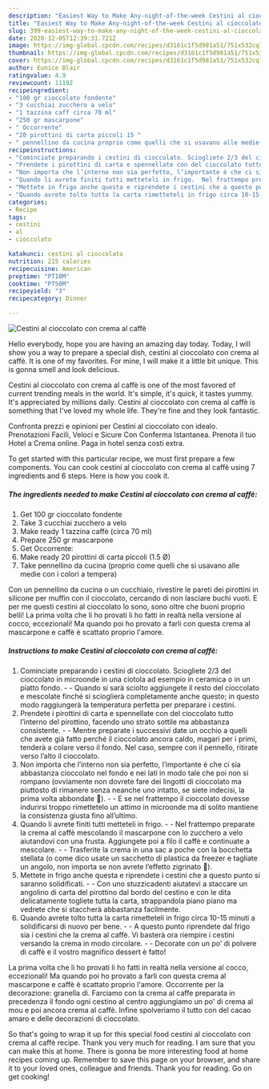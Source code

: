 ```yaml
---
description: "Easiest Way to Make Any-night-of-the-week Cestini al cioccolato con crema al caffè"
title: "Easiest Way to Make Any-night-of-the-week Cestini al cioccolato con crema al caffè"
slug: 399-easiest-way-to-make-any-night-of-the-week-cestini-al-cioccolato-con-crema-al-caffe
date: 2020-12-05T12:39:31.721Z
image: https://img-global.cpcdn.com/recipes/d3161c1f5d981a51/751x532cq70/cestini-al-cioccolato-con-crema-al-caffe-recipe-main-photo.jpg
thumbnail: https://img-global.cpcdn.com/recipes/d3161c1f5d981a51/751x532cq70/cestini-al-cioccolato-con-crema-al-caffe-recipe-main-photo.jpg
cover: https://img-global.cpcdn.com/recipes/d3161c1f5d981a51/751x532cq70/cestini-al-cioccolato-con-crema-al-caffe-recipe-main-photo.jpg
author: Eunice Blair
ratingvalue: 4.9
reviewcount: 11192
recipeingredient:
- "100 gr cioccolato fondente"
- "3 cucchiai zucchero a velo"
- "1 tazzina caff circa 70 ml"
- "250 gr mascarpone"
- " Occorrente"
- "20 pirottini di carta piccoli 15 "
- " pennellino da cucina proprio come quelli che si usavano alle medie con i colori a tempera"
recipeinstructions:
- "Cominciate preparando i cestini di cioccolato. Sciogliete 2/3 del cioccolato in microonde in una ciotola ad esempio in ceramica o in un piatto fondo.  Quando si sarà sciolto aggiungete il resto del cioccolato e mescolate finché si scioglierà completamente anche questo; in questo modo raggiungerà la temperatura perfetta per preparare i cestini."
- "Prendete i pirottini di carta e spennellate con del cioccolato tutto l’interno del pirottino, facendo uno strato sottile ma abbastanza consistente.  Mentre preparate i successivi date un occhio a quelli che avete già fatto perché il cioccolato ancora caldo, magari per i primi, tenderà a colare verso il fondo. Nel caso, sempre con il pennello, ritirate verso l’alto il cioccolato."
- "Non importa che l’interno non sia perfetto, l’importante è che ci sia abbastanza cioccolato nel fondo e nei lati in modo tale che poi non si rompano (ovviamente non dovrete fare dei lingotti di cioccolato ma piuttosto di rimanere senza neanche uno intatto, se siete indecisi, la prima volta abbondate 🙂).  E se nel frattempo il cioccolato dovesse indurirsi troppo rimettetelo un attimo in microonde ma di solito mantiene la consistenza giusta fino all’ultimo."
- "Quando li avrete finiti tutti metteteli in frigo.  Nel frattempo preparate la crema al caffè mescolando il mascarpone con lo zucchero a velo aiutandovi con una frusta. Aggiungete poi a filo il caffè e continuate a mescolare.  Trasferite la crema in una sac a poche con la bocchetta stellata (o come dico usate un sacchetto di plastica da freezer e tagliate un angolo, non importa se non avrete l’effetto zigrinato 🙂)."
- "Mettete in frigo anche questa e riprendete i cestini che a questo punto si saranno solidificati.  Con uno stuzzicadenti aiutatevi a staccare un angolino di carta del pirottino dal bordo del cestino e con le dita delicatamente togliete tutta la carta, strappandola piano piano ma vedrete che si staccherà abbastanza facilmente."
- "Quando avrete tolto tutta la carta rimetteteli in frigo circa 10-15 minuti a solidificarsi di nuovo per bene.  A questo punto riprendete dal frigo sia i cestini che la crema al caffè. Vi basterà ora riempire i cestini versando la crema in modo circolare.  Decorate con un po’ di polvere di caffè e il vostro magnifico dessert è fatto!"
categories:
- Recipe
tags:
- cestini
- al
- cioccolato

katakunci: cestini al cioccolato 
nutrition: 215 calories
recipecuisine: American
preptime: "PT10M"
cooktime: "PT50M"
recipeyield: "3"
recipecategory: Dinner

---
```



![Cestini al cioccolato con crema al caffè](https://img-global.cpcdn.com/recipes/d3161c1f5d981a51/751x532cq70/cestini-al-cioccolato-con-crema-al-caffe-recipe-main-photo.jpg)

Hello everybody, hope you are having an amazing day today. Today, I will show you a way to prepare a special dish, cestini al cioccolato con crema al caffè. It is one of my favorites. For mine, I will make it a little bit unique. This is gonna smell and look delicious.

Cestini al cioccolato con crema al caffè is one of the most favored of current trending meals in the world. It's simple, it's quick, it tastes yummy. It's appreciated by millions daily. Cestini al cioccolato con crema al caffè is something that I've loved my whole life. They're fine and they look fantastic.

Confronta prezzi e opinioni per Cestini al cioccolato con idealo. Prenotazioni Facili, Veloci e Sicure Con Conferma Istantanea. Prenota il tuo Hotel a Crema online. Paga in hotel senza costi extra.


To get started with this particular recipe, we must first prepare a few components. You can cook cestini al cioccolato con crema al caffè using 7 ingredients and 6 steps. Here is how you cook it.

<!--inarticleads1-->

##### The ingredients needed to make Cestini al cioccolato con crema al caffè:

1. Get 100 gr cioccolato fondente
1. Take 3 cucchiai zucchero a velo
1. Make ready 1 tazzina caffè (circa 70 ml)
1. Prepare 250 gr mascarpone
1. Get  Occorrente:
1. Make ready 20 pirottini di carta piccoli (1.5 Ø)
1. Take  pennellino da cucina (proprio come quelli che si usavano alle medie con i colori a tempera)


Con un pennellino da cucina o un cucchiaio, rivestire le pareti dei pirottini in silicone per muffin con il cioccolato, cercando di non lasciare buchi vuoti. E per me questi cestini al cioccolato lo sono, sono oltre che buoni proprio belli! La prima volta che li ho provati li ho fatti in realtà nella versione al cocco, eccezionali! Ma quando poi ho provato a farli con questa crema al mascarpone e caffè è scattato proprio l&#39;amore. 

<!--inarticleads2-->

##### Instructions to make Cestini al cioccolato con crema al caffè:

1. Cominciate preparando i cestini di cioccolato. Sciogliete 2/3 del cioccolato in microonde in una ciotola ad esempio in ceramica o in un piatto fondo. -  - Quando si sarà sciolto aggiungete il resto del cioccolato e mescolate finché si scioglierà completamente anche questo; in questo modo raggiungerà la temperatura perfetta per preparare i cestini.
1. Prendete i pirottini di carta e spennellate con del cioccolato tutto l’interno del pirottino, facendo uno strato sottile ma abbastanza consistente. -  - Mentre preparate i successivi date un occhio a quelli che avete già fatto perché il cioccolato ancora caldo, magari per i primi, tenderà a colare verso il fondo. Nel caso, sempre con il pennello, ritirate verso l’alto il cioccolato.
1. Non importa che l’interno non sia perfetto, l’importante è che ci sia abbastanza cioccolato nel fondo e nei lati in modo tale che poi non si rompano (ovviamente non dovrete fare dei lingotti di cioccolato ma piuttosto di rimanere senza neanche uno intatto, se siete indecisi, la prima volta abbondate 🙂). -  - E se nel frattempo il cioccolato dovesse indurirsi troppo rimettetelo un attimo in microonde ma di solito mantiene la consistenza giusta fino all’ultimo.
1. Quando li avrete finiti tutti metteteli in frigo. -  - Nel frattempo preparate la crema al caffè mescolando il mascarpone con lo zucchero a velo aiutandovi con una frusta. Aggiungete poi a filo il caffè e continuate a mescolare. -  - Trasferite la crema in una sac a poche con la bocchetta stellata (o come dico usate un sacchetto di plastica da freezer e tagliate un angolo, non importa se non avrete l’effetto zigrinato 🙂).
1. Mettete in frigo anche questa e riprendete i cestini che a questo punto si saranno solidificati. -  - Con uno stuzzicadenti aiutatevi a staccare un angolino di carta del pirottino dal bordo del cestino e con le dita delicatamente togliete tutta la carta, strappandola piano piano ma vedrete che si staccherà abbastanza facilmente.
1. Quando avrete tolto tutta la carta rimetteteli in frigo circa 10-15 minuti a solidificarsi di nuovo per bene. -  - A questo punto riprendete dal frigo sia i cestini che la crema al caffè. Vi basterà ora riempire i cestini versando la crema in modo circolare. -  - Decorate con un po’ di polvere di caffè e il vostro magnifico dessert è fatto!


La prima volta che li ho provati li ho fatti in realtà nella versione al cocco, eccezionali! Ma quando poi ho provato a farli con questa crema al mascarpone e caffè è scattato proprio l&#39;amore. Occorrente per la decorazione: granella di. Farciamo con la crema al caffe preparata in precedenza il fondo ogni cestino al centro aggiungiamo un po&#39; di crema al mou e poi ancora crema al caffè. Infine spolveriamo il tutto con del cacao amaro e delle decorazioni di cioccolato. 

So that's going to wrap it up for this special food cestini al cioccolato con crema al caffè recipe. Thank you very much for reading. I am sure that you can make this at home. There is gonna be more interesting food at home recipes coming up. Remember to save this page on your browser, and share it to your loved ones, colleague and friends. Thank you for reading. Go on get cooking!
